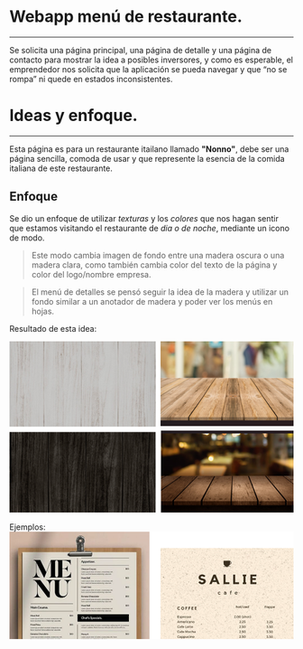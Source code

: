 # Webapp menú de restaurante.
---

Se solicita una página principal, una página de detalle y una página de contacto para mostrar la idea a posibles inversores, y como es esperable, el emprendedor nos solicita que la aplicación se pueda navegar y que “no se rompa” ni quede en estados inconsistentes.


# Ideas y enfoque. 
---

Esta página es para un restaurante itailano llamado __"Nonno"__, debe ser una página sencilla, comoda de usar y que represente la esencia de la comida italiana de este restaurante. 

## Enfoque

Se dio un enfoque de utilizar _texturas_ y los _colores_ que nos hagan sentir que estamos visitando el restaurante de _dia o de noche_, mediante un icono de modo. 


>Este modo cambia imagen de fondo entre una madera oscura o una madera clara, como también cambia color del texto de la página y color del logo/nombre empresa. 


>El menú de detalles se pensó seguir la idea de la madera y utilizar un fondo similar a un anotador de madera y poder ver los menús en hojas. 


Resultado de esta idea:

![foto](./ejemplos/texturas.png)


Ejemplos:
![foto](./ejemplos/menu-detalles.png)





